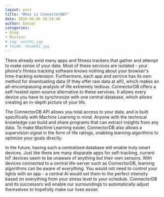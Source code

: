 ```yaml
---
layout: post
title: "What is ConnectorDB?"
date: 2016-06-06 16:54:46
author: Daniel
categories:
- blog
- Mission
# img: post01.jpg
# thumb: thumb01.jpg
---
```


There already exist many apps and fitness trackers that gather and attempt to make sense of your data.
Most of these services are isolated - your phone's fitness tracking software knows nothing about your browser's time-tracking extension.
Furthermore, each app and service has its own method for downloading data (if they offer raw data at all!),
which makes an all-encompassing analysis of life extremely tedious. ConnectorDB offers a self-hosted open-source alternative to these services.
It allows every device you have to synchronize with one central database, which allows creating an in-depth picture of your life.

The ConnectorDB API allows you total access to your data, and is built specifically with Machine Learning in mind.
Anyone with the technical knowledge can build and share programs that can extract insights from any data.
To make Machine Learning easier, ConnectorDB also allows a supervision signal in the form of life ratings,
enabling learning algorithms to optimize your goals directly.

In the future, having such a centralized database will enable truly smart devices.
Just like there are many disparate apps for self-tracking, current IoT devices seem to be unaware of anything but their own sensors.
With devices connected to a central life-server such as ConnectorDB, learning algorithms can be aware of everything.
You would not need to control your lights with an app - a central AI would set them to the perfect intensity based on everything from your stress level to your schedule.
ConnectorDB and its successors will enable our surroundings to automatically adjust themselves to hopefully make our lives easier.
